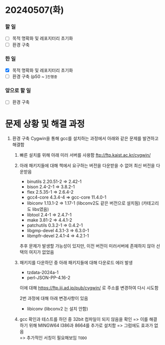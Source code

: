 # 20240507(화)

### 할 일
- [ ] 목적 명확화 및 레포지터리 초기화 
- [ ] 환경 구축 

### 한 일
- [X] 목적 명확화 및 레포지터리 초기화 
- [ ] 환경 구축 (p50 ~ )```진행중```

### 앞으로 할 일
- [ ] 환경 구축 

# 문제 상황 및 해결 과정

1. 환경 구축
Cygwin을 통해 gcc를 설치하는 과정에서 아래와 같은 문제를 발견하고 해결함

    1. 빠른 설치를 위해 아래 미러 서버를 사용함
    ftp://ftp.kaist.ac.kr/cygwin/

    2. 아래 패키지들에 대해 책에서 요구하는 버전을 다운받을 수 없어 최신 버전을 다운받음
        
        * binutils 2.20.51-2 => 2.42-1
        * bison 2.4-2-1 => 3.8.2-1
        * flex 2.5.35-1 => 2.6.4-2
        * gcc4-core 4.3.4-4 => gcc-core 11.4.0-1
        * libiconv 1.13.1-2 => 1.17-1 (libconv2도 같은 버전으로 설치됨) (카테고리도 libs였음)
        * libtool 2.4-1 => 2.4.7-1
        * make 3.81-2 => 4.4.1-2
        * patchutils 0.3.2-1 => 0.4.2-1
        * libgmp-devel 4.3.1-3 => 6.3.0-1
        * libmpfr-devel 2.4.1-4 => 4.2.1-1

        추후 문제가 발생할 가능성이 있지만, 이전 버전이 미러서버에 존재하지 않아 선택의 여지가 없었음


    3. 패키지를 다운하던 중 아래 패키지들에 대해 다운로드 에러 발생

        * tzdata-2024a-1
        * perl-JSON-PP-4.16-2

        이에 대해 https://ftp.iij.ad.jp/pub/cygwin/ 로 주소를 변경하여 다시 시도함

        2번 과정에 대해 아래 변경사항이 있음
        * libiconv (libconv2 는 설치 안함)


    4. gcc 확인과 테스트를 하던 중 32bit 컴파일이 되지 않음을 확인
    => 이를 해결하기 위해 MINGW64 I386과 8664를 추가로 설치함
    => 그럼에도 효과가 없음    
    => 추가적인 서칭이 필요해보임 ```TODO```